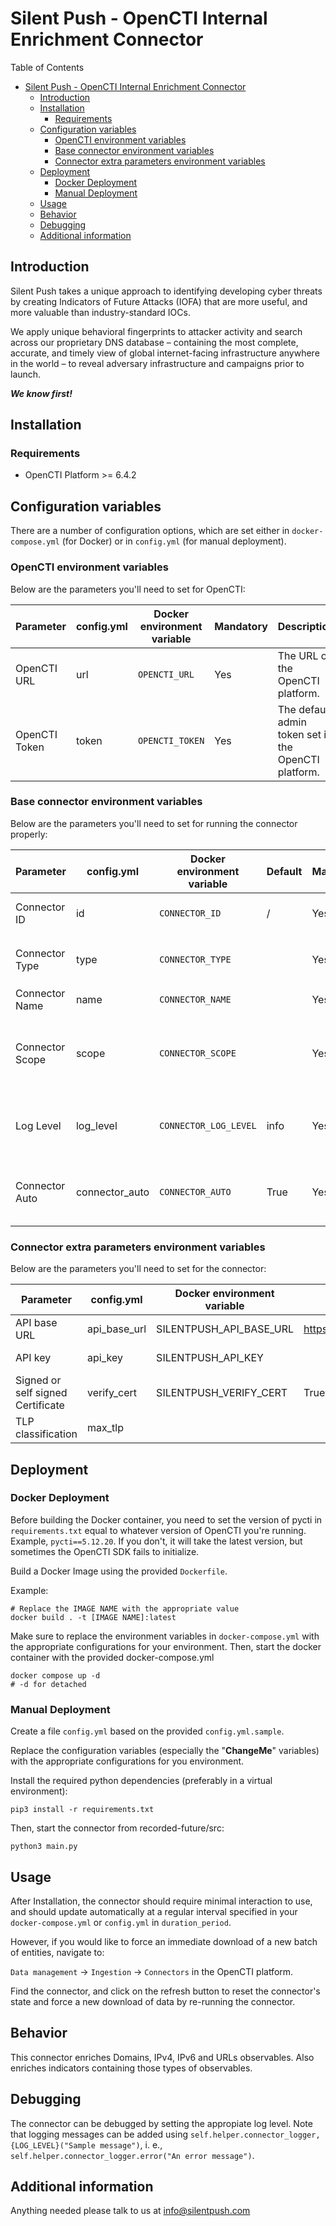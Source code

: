 # Silent Push - OpenCTI Internal Enrichment Connector

Table of Contents

- [Silent Push - OpenCTI Internal Enrichment Connector](#silent-push---opencti-internal-enrichment-connector)
  - [Introduction](#introduction)
  - [Installation](#installation)
    - [Requirements](#requirements)
  - [Configuration variables](#configuration-variables)
    - [OpenCTI environment variables](#opencti-environment-variables)
    - [Base connector environment variables](#base-connector-environment-variables)
    - [Connector extra parameters environment variables](#connector-extra-parameters-environment-variables)
  - [Deployment](#deployment)
    - [Docker Deployment](#docker-deployment)
    - [Manual Deployment](#manual-deployment)
  - [Usage](#usage)
  - [Behavior](#behavior)
  - [Debugging](#debugging)
  - [Additional information](#additional-information)

## Introduction
Silent Push takes a unique approach to identifying developing cyber threats by creating Indicators of Future Attacks (IOFA) that are more useful, and more valuable than industry-standard IOCs.

We apply unique behavioral fingerprints to attacker activity and search across our proprietary DNS database – containing the most complete, accurate, and timely view of global internet-facing infrastructure anywhere in the world – to reveal adversary infrastructure and campaigns prior to launch.

***We know first!***
## Installation

### Requirements

- OpenCTI Platform >= 6.4.2

## Configuration variables

There are a number of configuration options, which are set either in `docker-compose.yml` (for Docker) or
in `config.yml` (for manual deployment).

### OpenCTI environment variables

Below are the parameters you'll need to set for OpenCTI:

| Parameter     | config.yml | Docker environment variable | Mandatory | Description                                          |
|---------------|------------|-----------------------------|-----------|------------------------------------------------------|
| OpenCTI URL   | url        | `OPENCTI_URL`               | Yes       | The URL of the OpenCTI platform.                     |
| OpenCTI Token | token      | `OPENCTI_TOKEN`             | Yes       | The default admin token set in the OpenCTI platform. |

### Base connector environment variables

Below are the parameters you'll need to set for running the connector properly:

| Parameter       | config.yml      | Docker environment variable | Default | Mandatory | Description                                                                              |
|-----------------|-----------------|-----------------------------|---------|-----------|------------------------------------------------------------------------------------------|
| Connector ID    | id              | `CONNECTOR_ID`              | /       | Yes       | A unique `UUIDv4` identifier for this connector instance.                                |
| Connector Type  | type            | `CONNECTOR_TYPE`            |         | Yes       | Should always be set to `INTERNAL_ENRICHMENT` for this connector.                        |
| Connector Name  | name            | `CONNECTOR_NAME`            |         | Yes       | Name of the connector.                                                                   |
| Connector Scope | scope           | `CONNECTOR_SCOPE`           |         | Yes       | The scope or type of data the connector is importing, either a MIME type or Stix Object. |
| Log Level       | log_level       | `CONNECTOR_LOG_LEVEL`       | info    | Yes       | Determines the verbosity of the logs. Options are `debug`, `info`, `warn`, or `error`.   |
| Connector Auto  | connector_auto	 | `CONNECTOR_AUTO`            | True    | Yes       | Must be `true` or `false` to enable or disable auto-enrichment of observables            |

### Connector extra parameters environment variables

Below are the parameters you'll need to set for the connector:

| Parameter                         | config.yml   | Docker environment variable | Default                            | Mandatory | Description                                                             |
|-----------------------------------|--------------|-----------------------------|------------------------------------|-----------|-------------------------------------------------------------------------|
| API base URL                      | api_base_url | SILENTPUSH_API_BASE_URL     | https://app.silentpush.com/api/v1/ | No        | The Silent Push API URL                                                 |
| API key                           | api_key      | SILENTPUSH_API_KEY          |                                    | Yes       | You need an API key, sign up at https://explore.silentpush.com/register |
| Signed or self signed Certificate | verify_cert  | SILENTPUSH_VERIFY_CERT      | True                               | No        |                                                                         |
| TLP classification                | max_tlp      |                             |                                    | No        |                                                                         |

## Deployment

### Docker Deployment

Before building the Docker container, you need to set the version of pycti in `requirements.txt` equal to whatever
version of OpenCTI you're running. Example, `pycti==5.12.20`. If you don't, it will take the latest version, but
sometimes the OpenCTI SDK fails to initialize.

Build a Docker Image using the provided `Dockerfile`.

Example:

```shell
# Replace the IMAGE NAME with the appropriate value
docker build . -t [IMAGE NAME]:latest
```

Make sure to replace the environment variables in `docker-compose.yml` with the appropriate configurations for your
environment. Then, start the docker container with the provided docker-compose.yml

```shell
docker compose up -d
# -d for detached
```

### Manual Deployment

Create a file `config.yml` based on the provided `config.yml.sample`.

Replace the configuration variables (especially the "**ChangeMe**" variables) with the appropriate configurations for
you environment.

Install the required python dependencies (preferably in a virtual environment):

```shell
pip3 install -r requirements.txt
```

Then, start the connector from recorded-future/src:

```shell
python3 main.py
```

## Usage

After Installation, the connector should require minimal interaction to use, and should update automatically at a regular interval specified in your `docker-compose.yml` or `config.yml` in `duration_period`.

However, if you would like to force an immediate download of a new batch of entities, navigate to:

`Data management` -> `Ingestion` -> `Connectors` in the OpenCTI platform.

Find the connector, and click on the refresh button to reset the connector's state and force a new
download of data by re-running the connector.

## Behavior

This connector enriches Domains, IPv4, IPv6 and URLs observables.
Also enriches indicators containing those types of observables.


## Debugging

The connector can be debugged by setting the appropiate log level.
Note that logging messages can be added using `self.helper.connector_logger,{LOG_LEVEL}("Sample message")`, i.
e., `self.helper.connector_logger.error("An error message")`.

<!-- Any additional information to help future users debug and report detailed issues concerning this connector -->

## Additional information

Anything needed please talk to us at [info@silentpush.com](mailto:info@silentpush.com)

